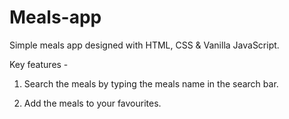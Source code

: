 # Meals-app

Simple meals app designed with HTML, CSS & Vanilla JavaScript.

Key features -

1. Search the meals by typing the meals name in the search bar.

2. Add the meals to your favourites.
